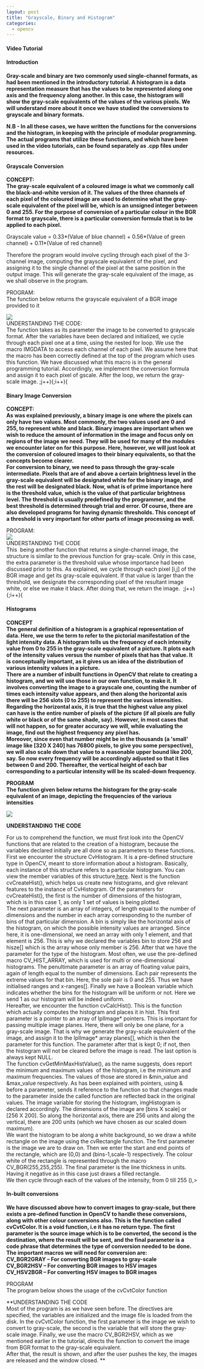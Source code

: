 ```yaml
---
layout: post
title: "Grayscale, Binary and Histogram"
categories:
  - opencv
---
```


#### Video Tutorial

#### Introduction

**Gray-scale and binary are two commonly used single-channel formats, as had been mentioned in the introductory tutorial. A histogram is a data representation measure that has the values to be represented along one axis and the frequency along another. In this case, the histogram will show the gray-scale equivalents of the values of the various pixels. We will understand more about it once we have studied the conversions to grayscale and binary formats.**

****N.B - In all these cases, we have written the functions for the conversions and the histogram, in keeping with the principle of modular programming. The actual programs that utilize these functions, and which have been used in the video tutorials, can be found separately as .cpp files under resources.****

#### Grayscale Conversion

**CONCEPT:  
The gray-scale equivalent of a coloured image is what we commonly call the black-and-white version of it. The values of the three channels of each pixel of the coloured image are used to determine what the gray-scale equivalent of the pixel will be, which is an unsigned integer between 0 and 255. For the purpose of conversion of a particular colour in the BGR format to grayscale, there is a particular conversion formula that is to be applied to each pixel.**

Grayscale value = 0.33*(Value of blue channel) + 0.56*(Value of green channel) + 0.11*(Value of red channel)

Therefore the program would involve cycling through each pixel of the 3-channel image, computing the grayscale equivalent of the pixel, and assigning it to the single channel of the pixel at the same position in the output image. This will generate the gray-scale equivalent of the image, as we shall observe in the program.

PROGRAM:  
The function below returns the grayscale equivalent of a BGR image provided to it  
  
![][1]  
UNDERSTANDING THE CODE:  
The function takes as its parameter the image to be converted to grayscale format. After the variables have been declared and initialized, we cycle through each pixel one at a time, using the nested for loop. We use the macro IMGDATA to access each channel of each pixel. We assume here that the macro has been correctly defined at the top of the program which uses this function. We have discussed what this macro is in the general programming tutorial. Accordingly, we implement the conversion formula and assign it to each pixel of gscale. After the loop, we return the gray-scale image. ;j++){;i++){

#### Binary Image Conversion

**CONCEPT:  
As was explained previously, a binary image is one where the pixels can only have two values. Most commonly, the two values used are 0 and 255, to represent white and black. Binary images are important when we wish to reduce the amount of information in the image and focus only on regions of the image we need. They will be used for many of the modules we encounter later on for this purpose. Here, however, we will just look at the conversion of coloured images to their binary equivalents, so that the concepts become clearer.  
For conversion to binary, we need to pass through the gray-scale intermediate. Pixels that are of and above a certain brightness level in the gray-scale equivalent will be designated white for the binary image, and the rest will be designated black. Now, what is of prime importance here is the threshold value, which is the value of that particular brightness level. The threshold is usually predefined by the programmer, and the best threshold is determined through trial and error. Of course, there are also developed programs for having dynamic thresholds. This concept of a threshold is very important for other parts of image processing as well.**

PROGRAM:  
![][2]  
UNDERSTANDING THE CODE  
This  being another function that returns a single-channel image, the structure is similar to the previous function for gray-scale. Only in this case, the extra parameter is the threshold value whose importance had been discussed prior to this. As explained, we cycle through each pixel [i,j] of the BGR image and get its gray-scale equivalent. If that value is larger than the threshold, we designate the corresponding pixel of the resultant image white, or else we make it black. After doing that, we return the image.  ;j++){;i++){

#### Histograms

**CONCEPT**  
****The general definition of a histogram is a graphical representation of data. Here, we use the term to refer to the pictorial manifestation of the light intensity data. A histogram tells us the frequency of each intensity value from 0 to 255 in the gray-scale equivalent of a picture. It plots each of the intensity values versus the number of pixels that has that value. It is conceptually important, as it gives us an idea of the distribution of various intensity values in a picture.  
There are a number of inbuilt functions in OpenCV that relate to creating a histogram, and we will use those in our own function, to make it. It involves converting the image to a grayscale one, counting the number of times each intensity value appears, and then along the horizontal axis there will be 256 slots (0 to 255) to represent the various intensities. Regarding the horizontal axis, it is true that the highest value any pixel can have is the entire number of pixels of the picture (if all pixels are fully white or black or of the same shade, say). However, in most cases that will not happen, so for greater accuracy we will, while evaluating the image, find out the highest frequency any pixel has.  
Moreover, since even that number might be in the thousands (a 'small' image like [320 X 240] has 76800 pixels, to give you some perspective), we will also scale down that value to a reasonable upper bound like 200, say. So now every frequency will be accordingly adjusted so that it lies between 0 and 200. Thereafter, the vertical height of each bar corresponding to a particular intensity will be its scaled-down frequency.****

**PROGRAM  
The function given below returns the histogram for the gray-scale equivalent of an image, depicting the frequencies of the various intensities**  

**![][3]**

**UNDERSTANDING THE CODE**

For us to comprehend the function, we must first look into the OpenCV functions that are related to the creation of a histogram, because the variables declared initially are all done so as parameters to these functions.  
First we encounter the structure CvHistogram. It is a pre-defined structure type in OpenCV, meant to store information about a histogram. Basically, each instance of this structure refers to a particular histogram. You can view the member variables of this structure[ here][4]. Next is the function cvCreateHist(), which helps us create new histograms, and give relevant features to the instance of CvHistogram. Of the parameters for cvCreateHist(), the first is the number of dimensions of the histogram, which is in this case 1, as only 1 set of values is being plotted.  
The next parameter is an array of integers, of length equal to the number of dimensions and the number in each array corresponding to the number of bins of that particular dimension. A bin is simply like the horizontal axis of the histogram, on which the possible intensity values are arranged. Since here, it is one-dimensional, we need an array with only 1 element, and that element is 256. This is why we declared the variables bin to store 256 and hisze[] which is the array whose only member is 256. After that we have the parameter for the type of the histogram. Most often, we use the pre-defined macro CV_HIST_ARRAY, which is used for multi or one-dimensional histograms. The penultimate parameter is an array of floating value pairs, again of length equal to the number of dimensions. Each pair represents the extreme values for that bin. Here, the sole pair is 0 and 255. Thus we have initialised ranges and x-ranges[]. Finally we have a Boolean variable which indicates whether the bins for the histogram will be uniform or not. Here we send 1 as our histogram will be indeed uniform.  
Hereafter, we encounter the function cvCalcHist(). This is the function which actually computes the histogram and places it in hist. This first parameter is a pointer to an array of IplImage* pointers. This is important for passing multiple image planes. Here, there will only be one plane, for a gray-scale image. That is why we generate the gray-scale equivalent of the image, and assign it to the IplImage* array planes[], which is then the parameter for this function. The parameter after that is kept 0; if not, then the histogram will not be cleared before the image is read. The last option is always kept NULL.  
The function cvGetMinMaxHistValue(), as the name suggests, does report the minimum and maximum values  of the histogram, i.e the minimum and maximum frequencies. The values of those are stored in &min_value and &max_value respectively. As has been explained with pointers, using & before a parameter, sends it reference to the function so that changes made to the parameter inside the called function are reflected back in the original values. The image variable for storing the histogram, imgHistogram is declared accordingly. The dimensions of the image are [bins X scale] or [256 X 200]. So along the horizontal axis, there are 256 units and along the vertical, there are 200 units (which we have chosen as our scaled down maximum).  
We want the histogram to be along a white background, so we draw a white rectangle on the image using the cvRectangle function. The first parameter is the image we are to draw on. Then we enter the start and end points of the rectangle, which are (0,0) and (bins-1,scale-1) respectively. The colour white of the rectangle is represented through the macro CV_BGR(255,255,255). The final parameter is the line thickness in units. Having it negative as in this case just draws a filled rectangle.  
We then cycle through each of the values of the intensity, from 0 till 255 (),>

#### In-built conversions

**We have discussed above how to convert images to gray-scale, but there exists a pre-defined function in OpenCV to handle these conversions, along with other colour conversions also. This is the function called cvCvtColor. It is a void function, i.e it has no return type. The first parameter is the source image which is to be converted, the second is the destination, where the result will be sent, and the final parameter is a code phrase that determines the type of conversion needed to be done.  
The important macros we will need for conversion are:  
CV_BGR2GRAY – For converting BGR images to gray-scale  
CV_BGR2HSV – For converting BGR images to HSV images  
CV_HSV2BGR – For converting HSV images to BGR images**

PROGRAM  
The program below shows the usage of the cvCvtColor function  

**UNDERSTANDING THE CODE  
Most of the program is as we have seen before. The directives are specified, the variables are initialized and the image file is loaded from the disk. In the cvCvtColor function, the first parameter is the image we wish to convert to gray-scale, the second is the variable that will store the gray-scale image. Finally, we use the macro CV_BGR2HSV, which as we mentioned earlier in the tutorial, directs the function to convert the image from BGR format to the gray-scale equivalent.  
After that, the result is shown, and after the user pushes the key, the images are released and the window closed. **

[1]: https://lh5.googleusercontent.com/z-Gf0Opl_tQtuDiMO7LQtc_HAVJFsJ_B8COJBSnMGq6731jyK0Z0t55_PiAPgmt_gT4XblU590MF0iJXyYJi5peoMcZIr6ikGeWwivaVXzLoiQrAOsU
[2]: https://lh3.googleusercontent.com/XYKe1EtwE7YFWDl5S7Z4fPoNFS694wFe0KMPLF3Fd8TwFuVXMNCfNZR1aEdEDZVH__wLAE13Fq-h_Psqt1zqBbqw_NHIi0cvOhiqg59OLobO690w32g
[3]: https://lh4.googleusercontent.com/mQGY4ZGHEnXyKUrL3X8ihfq7OhwunOKBN4VVQpg3GQiE4LXPROsP_3IngJTVw5XDrsBa_eKxhc-BbBLOY9f55p5nvAW6aSRQwTNHAocHEcpJf_VJlqw
[4]: http://opencv.willowgarage.com/documentation/histograms.html

